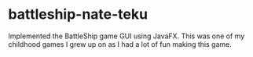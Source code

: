 # battleship-nate-teku
Implemented the BattleShip game GUI using JavaFX. This was one of my childhood games I grew up on as I had a lot of fun making this game.
